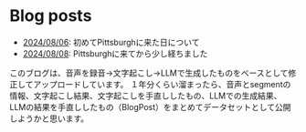 # Blog posts


- [2024/08/06](./20240806/index.md): 初めてPittsburghに来た日について
- [2024/08/08](./20240808/index.md): Pittsburghに来てから少し経ちました



このブログは、音声を録音→文字起こし→LLMで生成したものをベースとして修正してアップロードしています。
１年分くらい溜まったら、音声とsegmentの情報、文字起こし結果、文字起こしを手直ししたもの、LLMでの生成結果、LLMの結果を手直ししたもの（BlogPost）をまとめてデータセットとして公開しようかと思います。
